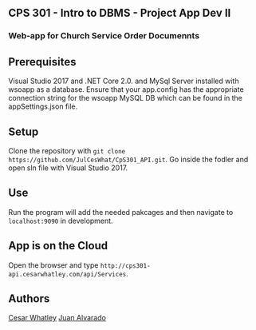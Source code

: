 ## CPS 301 - Intro to DBMS - Project App Dev II
### Web-app for Church Service Order Documennts

## Prerequisites

Visual Studio 2017 and .NET Core 2.0. and MySql Server installed with wsoapp as a database.
Ensure that your app.config has the appropriate connection string for the wsoapp MySQL DB
which can be found in the appSettings.json file.

## Setup

Clone the repository with `git clone https://github.com/JulCesWhat/CpS301_API.git`.
Go inside the fodler and open sln file with Visual Studio 2017.

## Use

Run the program will add the needed pakcages and then navigate to ```localhost:9090``` in development.

## App is on the Cloud

Open the browser and type `http://cps301-api.cesarwhatley.com/api/Services`.

## Authors

[Cesar Whatley](https://www.linkedin.com/in/julio-whatley-773536110/)
[Juan Alvarado](www.linkedin.com)
